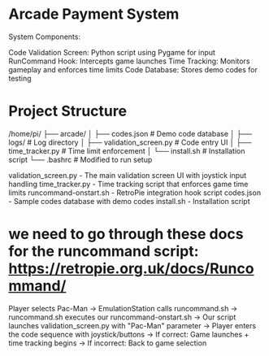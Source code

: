 # Arcade Payment System
System Components:

Code Validation Screen: Python script using Pygame for input
RunCommand Hook: Intercepts game launches
Time Tracking: Monitors gameplay and enforces time limits
Code Database: Stores demo codes for testing

# Project Structure
/home/pi/
├── arcade/
│   ├── codes.json               # Demo code database
│   ├── logs/                    # Log directory
│   ├── validation_screen.py     # Code entry UI
│   ├── time_tracker.py          # Time limit enforcement
│   └── install.sh               # Installation script
└── .bashrc                      # Modified to run setup


validation_screen.py - The main validation screen UI with joystick input handling
time_tracker.py - Time tracking script that enforces game time limits
runcommand-onstart.sh - RetroPie integration hook script
codes.json - Sample codes database with demo codes
install.sh - Installation script


# we need to go through these docs for the runcommand script: https://retropie.org.uk/docs/Runcommand/


Player selects Pac-Man
  → EmulationStation calls runcommand.sh
    → runcommand.sh executes our runcommand-onstart.sh
      → Our script launches validation_screen.py with "Pac-Man" parameter
        → Player enters the code sequence with joystick/buttons
          → If correct: Game launches + time tracking begins
          → If incorrect: Back to game selection
